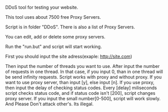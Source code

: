DDoS tool for testing your website. 

This tool uses about 7500 free Proxy Servers. 

Script is in folder "DDoS". There is also a list of Proxy Servers. 

You can edit, add or delete some proxy servers. 

Run the "run.but" and script will start working. 

First you should input the site adress(exaple: http://site.com) 

Then input the number of threads you want to use. 
After input the number of requests in one thread. In that case, if you input 0, than in one thread will be send infinity requests. 
Script works with proxy and without proxy. If you want to use proxy server, than input [y], else input [n]. 
If you use proxy, then input the delay of checking status codes. 
Every [delay] miliseconds script checks status code, and if status code isn't [200], script changes proxy server. 
If you input the small number[0-500], script will work slowly. 
And Please Don't attack other's. Its illegal.
